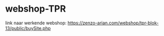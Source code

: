 # webshop-TPR

link naar werkende webshop: https://zenzo-arian.com/webshop/tpr-blok-13/public/buySite.php 
